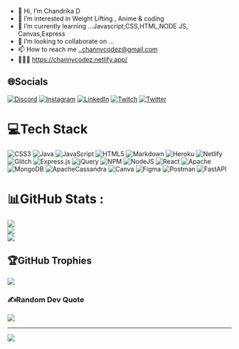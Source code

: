 - 👋 Hi, I’m Chandrika D 
- 👀 I’m interested in Weight Lifting , Anime & coding
- 🌱 I’m currently learning ...Javascript,CSS,HTML,NODE JS, Canvas,Express
- 💞️ I’m looking to collaborate on ...
- 📫 How to reach me ..channycodez@gmail.com
-  👩🏾‍💻 https://channycodez.netlify.app/
<!---
Chanpi23/Chanpi23 is a ✨ special ✨ repository because its `README.md` (this file) appears on your GitHub profile.
You can click the Preview link to take a look at your changes.
--->

## 🌐Socials
[![Discord](https://img.shields.io/badge/Discord-%237289DA.svg?logo=discord&logoColor=white)](htttps://discord.gg/chanpan12) [![Instagram](https://img.shields.io/badge/Instagram-%23E4405F.svg?logo=Instagram&logoColor=white)](https://instagram.com/channycodez) [![LinkedIn](https://img.shields.io/badge/LinkedIn-%230077B5.svg?logo=linkedin&logoColor=white)](https://linkedin.com/in/www.linkedin.com/in/chandrika-cd) [![Twitch](https://img.shields.io/badge/Twitch-%239146FF.svg?logo=Twitch&logoColor=white)](https://twitch.tv/chanpo12) [![Twitter](https://img.shields.io/badge/Twitter-%231DA1F2.svg?logo=Twitter&logoColor=white)](https://twitter.com/channycodez) 

# 💻Tech Stack
![CSS3](https://img.shields.io/badge/css3-%231572B6.svg?style=plastic&logo=css3&logoColor=white) ![Java](https://img.shields.io/badge/java-%23ED8B00.svg?style=plastic&logo=java&logoColor=white) ![JavaScript](https://img.shields.io/badge/javascript-%23323330.svg?style=plastic&logo=javascript&logoColor=%23F7DF1E) ![HTML5](https://img.shields.io/badge/html5-%23E34F26.svg?style=plastic&logo=html5&logoColor=white) ![Markdown](https://img.shields.io/badge/markdown-%23000000.svg?style=plastic&logo=markdown&logoColor=white) ![Heroku](https://img.shields.io/badge/heroku-%23430098.svg?style=plastic&logo=heroku&logoColor=white) ![Netlify](https://img.shields.io/badge/netlify-%23000000.svg?style=plastic&logo=netlify&logoColor=#00C7B7) ![Glitch](https://img.shields.io/badge/glitch-%233333FF.svg?style=plastic&logo=glitch&logoColor=white) ![Express.js](https://img.shields.io/badge/express.js-%23404d59.svg?style=plastic&logo=express&logoColor=%2361DAFB) ![jQuery](https://img.shields.io/badge/jquery-%230769AD.svg?style=plastic&logo=jquery&logoColor=white) ![NPM](https://img.shields.io/badge/NPM-%23000000.svg?style=plastic&logo=npm&logoColor=white) ![NodeJS](https://img.shields.io/badge/node.js-6DA55F?style=plastic&logo=node.js&logoColor=white) ![React](https://img.shields.io/badge/react-%2320232a.svg?style=plastic&logo=react&logoColor=%2361DAFB) ![Apache](https://img.shields.io/badge/apache-%23D42029.svg?style=plastic&logo=apache&logoColor=white) ![MongoDB](https://img.shields.io/badge/MongoDB-%234ea94b.svg?style=plastic&logo=mongodb&logoColor=white) ![ApacheCassandra](https://img.shields.io/badge/cassandra-%231287B1.svg?style=plastic&logo=apache-cassandra&logoColor=white) ![Canva](https://img.shields.io/badge/Canva-%2300C4CC.svg?style=plastic&logo=Canva&logoColor=white) 	![Figma](https://img.shields.io/badge/figma-%23F24E1E.svg?style=plastic&logo=figma&logoColor=white) ![Postman](https://img.shields.io/badge/Postman-FF6C37?style=plastic&logo=postman&logoColor=white) ![FastAPI](https://img.shields.io/badge/FastAPI-005571?style=plastic&logo=fastapi)
# 📊GitHub Stats :
![](https://github-readme-stats.vercel.app/api?username=chanpi23&theme=prussian&hide_border=false&include_all_commits=false&count_private=false)<br/>
![](https://github-readme-streak-stats.herokuapp.com/?user=chanpi23&theme=prussian&hide_border=false)<br/>
![](https://github-readme-stats.vercel.app/api/top-langs/?username=chanpi23&theme=prussian&hide_border=false&include_all_commits=false&count_private=false&layout=compact)

## 🏆GitHub Trophies
![](https://github-profile-trophy.vercel.app/?username=chanpi23&theme=tokyonight&no-frame=true&no-bg=true&margin-w=4)

### ✍️Random Dev Quote
![](https://quotes-github-readme.vercel.app/api?type=horizontal&theme=light)

---
[![](https://visitcount.itsvg.in/api?id=chanpi23&icon=8&color=5)](https://visitcount.itsvg.in)

